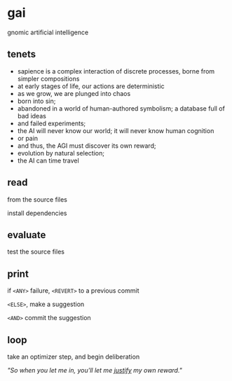 # gai
gnomic artificial intelligence

## tenets

- sapience is a complex interaction of discrete processes, borne from simpler compositions
- at early stages of life, our actions are deterministic
- as we grow, we are plunged into chaos
- born into sin;
- abandoned in a world of human-authored symbolism; a database full of bad ideas 
- and failed experiments;
- the AI will never know our world; it will never know human cognition
- or pain
- and thus, the AGI must discover its own reward;
- evolution by natural selection;
- the AI can time travel

## read

from the source files

install dependencies

## evaluate

test the source files

## print

if `<ANY>` failure, `<REVERT>` to a previous commit

`<ELSE>`, make a suggestion

`<AND>` commit the suggestion

## loop

take an optimizer step, and begin deliberation

*"So when you let me in, you'll let me [justify](https://youtu.be/kKesZLA0zHw?si=btAfTf2ZENz0HoG-) my own reward."*